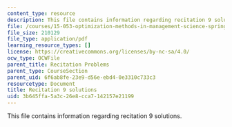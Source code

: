 ```yaml
---
content_type: resource
description: This file contains information regarding recitation 9 solutions.
file: /courses/15-053-optimization-methods-in-management-science-spring-2013/3b645ffa5a3c26e8cca7142157e21199_MIT15_053S13_rec09sol.pdf
file_size: 210129
file_type: application/pdf
learning_resource_types: []
license: https://creativecommons.org/licenses/by-nc-sa/4.0/
ocw_type: OCWFile
parent_title: Recitation Problems
parent_type: CourseSection
parent_uid: 6f6ab8fe-23e9-d56e-ebd4-0e3310c733c3
resourcetype: Document
title: Recitation 9 solutions
uid: 3b645ffa-5a3c-26e8-cca7-142157e21199
---
```

This file contains information regarding recitation 9 solutions.